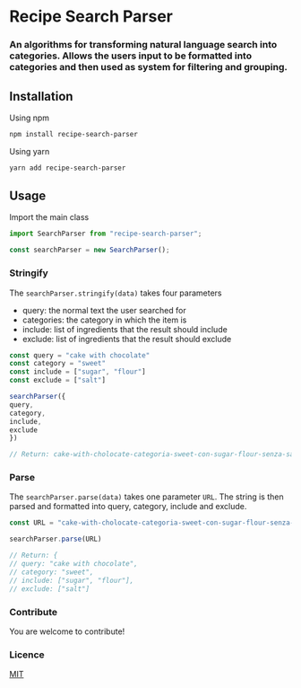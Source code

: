 <h1>Recipe Search Parser</h1>
<h3>An algorithms for transforming natural language search into categories. Allows the users input to be formatted into categories and then used as system for filtering and grouping.</h3>

<h2>Installation</h2>
<p>Using npm</p>

```bash
npm install recipe-search-parser
```

<p>Using yarn</p>

```bash
yarn add recipe-search-parser
```

<h2>Usage</h2>
<p>Import the main class</p>

```javascript
import SearchParser from "recipe-search-parser";

const searchParser = new SearchParser();
```

<h3>Stringify</h3>
<p>The <code>searchParser.stringify(data)</code> takes four parameters </p>
<ul>
  <li>query: the normal text the user searched for</li>
  <li>categories: the category in which the item is</li>
  <li>include: list of ingredients that the result should include</li>
  <li>exclude: list of ingredients that the result should exclude</li>
</ul>
  
```javascript
const query = "cake with chocolate"
const category = "sweet"
const include = ["sugar", "flour"]
const exclude = ["salt"]

searchParser({
query,
category,
include,
exclude
})

// Return: cake-with-cholocate-categoria-sweet-con-sugar-flour-senza-salt

````


<h3>Parse</h3>
<p>The <code>searchParser.parse(data)</code> takes one parameter <code>URL</code>. The string is then parsed and formatted into query, category, include and exclude. </p>

```javascript
const URL = "cake-with-cholocate-categoria-sweet-con-sugar-flour-senza-salt"

searchParser.parse(URL)

// Return: {
// query: "cake with chocolate",
// category: "sweet",
// include: ["sugar", "flour"],
// exclude: ["salt"]

````

<h3>Contribute</h3>
<p>You are welcome to contribute!</p>

<h3>Licence</h3>
<a href="https://choosealicense.com/licenses/mit/">MIT</a>
